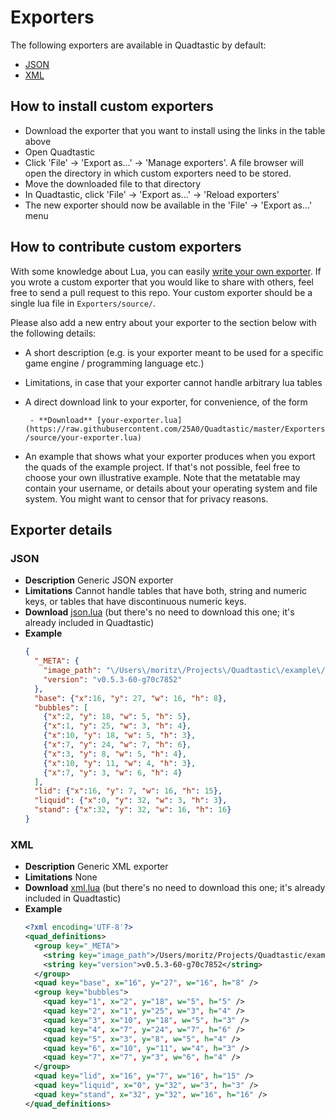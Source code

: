# Exporters

The following exporters are available in Quadtastic by default:

 - [JSON](#json)
 - [XML](#xml)

## How to install custom exporters

 - Download the exporter that you want to install using the links in the table
   above
 - Open Quadtastic
 - Click 'File' -> 'Export as...' -> 'Manage exporters'. A file browser will
   open the directory in which custom exporters need to be stored.
 - Move the downloaded file to that directory
 - In Quadtastic, click 'File' -> 'Export as...' -> 'Reload exporters'
 - The new exporter should now be available in the 'File' -> 'Export as...' menu

## How to contribute custom exporters

With some knowledge about Lua, you can easily [write your own
exporter](https://github.com/25A0/Quadtastic/wiki/Exporters). If you wrote a
custom exporter that you would like to share with others, feel free to send a
pull request to this repo. Your custom exporter should be a single lua file in `Exporters/source/`.

Please also add a new entry about your exporter to the section below with the
following details:

 - A short description (e.g. is your exporter meant to be used for a specific game engine / programming language etc.)
 - Limitations, in case that your exporter cannot handle arbitrary lua tables
 - A direct download link to your exporter, for convenience, of the form

   ` - **Download** [your-exporter.lua](https://raw.githubusercontent.com/25A0/Quadtastic/master/Exporters/source/your-exporter.lua)`

 - An example that shows what your exporter produces when you export the quads
   of the example project. If that's not possible, feel free to choose your own
   illustrative example. Note that the metatable may contain your username, or
   details about your operating system and file system. You might want to censor
   that for privacy reasons.

## Exporter details

### JSON

 - **Description** Generic JSON exporter
 - **Limitations** Cannot handle tables that have both, string and numeric keys, or tables that have discontinuous numeric keys.
 - **Download** [json.lua](https://raw.githubusercontent.com/25A0/Quadtastic/custom-exporter/Quadtastic/exporters/json.lua)
   (but there's no need to download this one; it's already included in Quadtastic)
 - **Example**
	```json
	{
	  "_META": {
	    "image_path": "\/Users\/moritz\/Projects\/Quadtastic\/example\/res\/sheet.png",
	    "version": "v0.5.3-60-g70c7852"
	  },
	  "base": {"x":16, "y": 27, "w": 16, "h": 8},
	  "bubbles": [
	    {"x":2, "y": 18, "w": 5, "h": 5},
	    {"x":1, "y": 25, "w": 3, "h": 4},
	    {"x":10, "y": 18, "w": 5, "h": 3},
	    {"x":7, "y": 24, "w": 7, "h": 6},
	    {"x":3, "y": 8, "w": 5, "h": 4},
	    {"x":10, "y": 11, "w": 4, "h": 3},
	    {"x":7, "y": 3, "w": 6, "h": 4}
	  ],
	  "lid": {"x":16, "y": 7, "w": 16, "h": 15},
	  "liquid": {"x":0, "y": 32, "w": 3, "h": 3},
	  "stand": {"x":32, "y": 32, "w": 16, "h": 16}
	}
	```

### XML

 - **Description** Generic XML exporter
 - **Limitations** None
 - **Download** [xml.lua](https://raw.githubusercontent.com/25A0/Quadtastic/custom-exporter/Quadtastic/exporters/xml.lua)
   (but there's no need to download this one; it's already included in Quadtastic)
 - **Example**
 	```xml
 	<?xml encoding='UTF-8'?>
	<quad_definitions>
	  <group key="_META">
	    <string key="image_path">/Users/moritz/Projects/Quadtastic/example/res/sheet.png</string>
	    <string key="version">v0.5.3-60-g70c7852</string>
	  </group>
	  <quad key="base", x="16", y="27", w="16", h="8" />
	  <group key="bubbles">
	    <quad key="1", x="2", y="18", w="5", h="5" />
	    <quad key="2", x="1", y="25", w="3", h="4" />
	    <quad key="3", x="10", y="18", w="5", h="3" />
	    <quad key="4", x="7", y="24", w="7", h="6" />
	    <quad key="5", x="3", y="8", w="5", h="4" />
	    <quad key="6", x="10", y="11", w="4", h="3" />
	    <quad key="7", x="7", y="3", w="6", h="4" />
	  </group>
	  <quad key="lid", x="16", y="7", w="16", h="15" />
	  <quad key="liquid", x="0", y="32", w="3", h="3" />
	  <quad key="stand", x="32", y="32", w="16", h="16" />
	</quad_definitions>
	```
